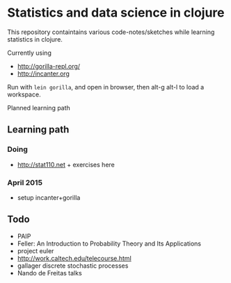 # Statistics and data science in clojure

This repository containtains various code-notes/sketches while learning statistics in clojure.

Currently using

- http://gorilla-repl.org/
- http://incanter.org

Run with `lein gorilla`, and open in browser, then alt-g alt-l to load a workspace.

Planned learning path

## Learning path

### Doing

- http://stat110.net + exercises here

### April 2015

- setup incanter+gorilla

## Todo

- PAIP
- Feller: An Introduction to Probability Theory and Its Applications
- project euler
- http://work.caltech.edu/telecourse.html
- gallager discrete stochastic processes
- Nando de Freitas talks
